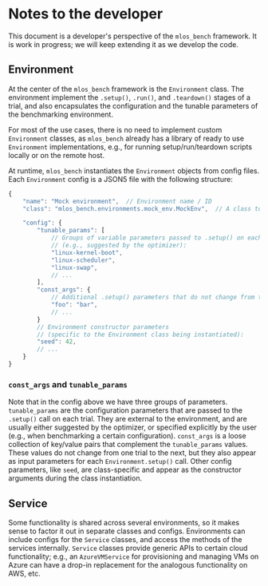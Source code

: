 # Notes to the developer

This document is a developer's perspective of the `mlos_bench` framework.
It is work in progress; we will keep extending it as we develop the code.

## Environment

At the center of the `mlos_bench` framework is the `Environment` class.
The environment implement the `.setup()`, `.run()`, and `.teardown()` stages of a trial, and also encapsulates the configuration and the tunable parameters of the benchmarking environment.

For most of the use cases, there is no need to implement custom `Environment` classes, as `mlos_bench` already has a library of ready to use `Environment` implementations, e.g., for running setup/run/teardown scripts locally or on the remote host.

At runtime, `mlos_bench` instantiates the `Environment` objects from config files.
Each `Environment` config is a JSON5 file with the following structure:

```javascript
{
    "name": "Mock environment",  // Environment name / ID
    "class": "mlos_bench.environments.mock_env.MockEnv",  // A class to instantiate

    "config": {
        "tunable_params": [
            // Groups of variable parameters passed to .setup() on each trial
            // (e.g., suggested by the optimizer):
            "linux-kernel-boot",
            "linux-scheduler",
            "linux-swap",
            // ...
        ],
        "const_args": {
            // Additional .setup() parameters that do not change from trial to trial:
            "foo": "bar",
            // ...
        }
        // Environment constructor parameters
        // (specific to the Environment class being instantiated):
        "seed": 42,
        // ...
    }
}
```

### `const_args` and `tunable_params`

Note that in the config above we have three groups of parameters.
`tunable_params` are the configuration parameters that are passed to the `.setup()` call on each trial.
They are external to the environment, and are usually either suggested by the optimizer, or specified explicitly by the user (e.g., when benchmarking a certain configuration).
`const_args` is a loose collection of key/value pairs that complement the `tunable_params` values.
These values do not change from one trial to the next, but they also appear as input parameters for each `Environment.setup()` call.
Other config parameters, like `seed`, are class-specific and appear as the constructor arguments during the class instantiation.

## Service

Some functionality is shared across several environments, so it makes sense to factor it out in separate classes and configs.
Environments can include configs for the `Service` classes, and access the methods of the services internally.
`Service` classes provide generic APIs to certain cloud functionality; e.g., an `AzureVMService` for provisioning and managing VMs on Azure can have a drop-in replacement for the analogous functionality on AWS, etc.
